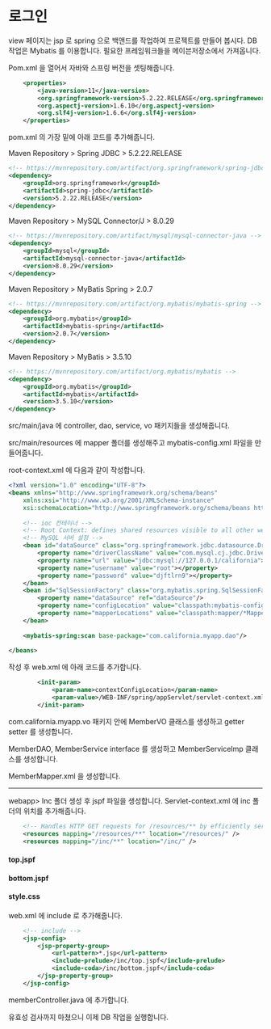 # 로그인





view 페이지는 jsp 로 spring 으로 백앤드를 작업하여 프로젝트를 만들어 봅시다. DB 작업은 Mybatis 를 이용합니다. 필요한 프레임워크들을 메이븐저장소에서 가져옵니다. 



Pom.xml 을 열어서 자바와 스프링 버전을 셋팅해줍니다.

```xml
	<properties>
		<java-version>11</java-version>
		<org.springframework-version>5.2.22.RELEASE</org.springframework-version>
		<org.aspectj-version>1.6.10</org.aspectj-version>
		<org.slf4j-version>1.6.6</org.slf4j-version>
	</properties>
```



pom.xml 의 <dependencies> 가장 밑에 아래 코드를 추가해줍니다.



Maven Repository > Spring JDBC > 5.2.22.RELEASE

```xml
<!-- https://mvnrepository.com/artifact/org.springframework/spring-jdbc -->
<dependency>
    <groupId>org.springframework</groupId>
    <artifactId>spring-jdbc</artifactId>
    <version>5.2.22.RELEASE</version>
</dependency>

```



Maven Repository > MySQL Connector/J > 8.0.29

```xml
<!-- https://mvnrepository.com/artifact/mysql/mysql-connector-java -->
<dependency>
    <groupId>mysql</groupId>
    <artifactId>mysql-connector-java</artifactId>
    <version>8.0.29</version>
</dependency>

```



Maven Repository > MyBatis Spring > 2.0.7

```xml
<!-- https://mvnrepository.com/artifact/org.mybatis/mybatis-spring -->
<dependency>
    <groupId>org.mybatis</groupId>
    <artifactId>mybatis-spring</artifactId>
    <version>2.0.7</version>
</dependency>

```



Maven Repository > MyBatis > 3.5.10

```xml
<!-- https://mvnrepository.com/artifact/org.mybatis/mybatis -->
<dependency>
    <groupId>org.mybatis</groupId>
    <artifactId>mybatis</artifactId>
    <version>3.5.10</version>
</dependency>

```



src/main/java 에 controller, dao, service, vo 패키지들을 생성해줍니다.

src/main/resources 에 mapper 폴더를 생성해주고 mybatis-config.xml 파일을 만들어줍니다.



root-context.xml 에 다음과 같이 작성합니다.

```xml
<?xml version="1.0" encoding="UTF-8"?>
<beans xmlns="http://www.springframework.org/schema/beans"
	xmlns:xsi="http://www.w3.org/2001/XMLSchema-instance"
	xsi:schemaLocation="http://www.springframework.org/schema/beans https://www.springframework.org/schema/beans/spring-beans.xsd">
	
	<!-- ioc 컨테이너 -->
	<!-- Root Context: defines shared resources visible to all other web components -->
	<!-- MySQL 서버 설정 -->
	<bean id="dataSource" class="org.springframework.jdbc.datasource.DriverManagerDataSource">
		<property name="driverClassName" value="com.mysql.cj.jdbc.Driver"></property>
		<property name="url" value="jdbc:mysql://127.0.0.1/california"></property>
		<property name="username" value="root"></property>
		<property name="password" value="djftlrn9"></property>
	</bean>
	<bean id="SqlSessionFactory" class="org.mybatis.spring.SqlSessionFactoryBean">
		<property name="dataSource" ref="dataSource"/>
		<property name="configLocation" value="classpath:mybatis-config.xml"></property>
		<property name="mapperLocations" value="classpath:mapper/*Mapper.xml"></property>
	</bean>
	
	<mybatis-spring:scan base-package="com.california.myapp.dao"/>
	
</beans>

```



작성 후 web.xml 에 아래 코드를 추가합니다.

```xml
		<init-param>
			<param-name>contextConfigLocation</param-name>
			<param-value>/WEB-INF/spring/appServlet/servlet-context.xml, /WEB-INF/spring/root-context.xml</param-value>
		</init-param>
```



com.california.myapp.vo 패키지 안에 MemberVO 클래스를 생성하고 getter setter 를 생성합니다.



MemberDAO, MemberService interface 를 생성하고 MemberServiceImp 클래스를 생성합니다.



MemberMapper.xml 을 생성합니다.





---

webapp> Inc 폴더 생성 후 jspf 파일을 생성합니다. Servlet-context.xml 에 inc 폴더의 위치를 추가해줍니다.

```xml
	<!-- Handles HTTP GET requests for /resources/** by efficiently serving up static resources in the ${webappRoot}/resources directory -->
	<resources mapping="/resources/**" location="/resources/" />
	<resources mapping="/inc/**" location="/inc/" />
```



#### top.jspf



#### bottom.jspf



#### style.css



web.xml 에 include 로 추가해줍니다.

```xml
	<!-- include -->
	<jsp-config>
		<jsp-property-group>
			<url-pattern>*.jsp</url-pattern>
			<include-prelude>/inc/top.jspf</include-prelude>
			<include-coda>/inc/bottom.jspf</include-coda>
		</jsp-property-group>
	</jsp-config>
```







memberController.java 에 추가합니다.



유효성 검사까지 마쳤으니 이제 DB 작업을 실행합니다.

